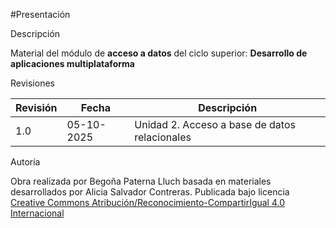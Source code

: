 #Presentación

<span class="mi_h3">Descripción</span>

Material del módulo de **acceso a datos** del ciclo superior: **Desarrollo de aplicaciones multiplataforma**

<span class="mi_h3">Revisiones</span>

|Revisión | Fecha| Descripción|
|---------|------|-------------|
|1.0 | 05-10-2025 | Unidad 2. Acceso a base de datos relacionales|

<span class="mi_h3">Autoría</span>

Obra realizada por Begoña Paterna Lluch basada en materiales desarrollados por Alicia Salvador Contreras. Publicada bajo licencia [Creative Commons Atribución/Reconocimiento-CompartirIgual 4.0 Internacional](https://creativecommons.org/licenses/by-sa/4.0/)
